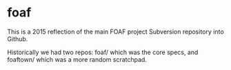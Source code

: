 # foaf

This is a 2015 reflection of the main FOAF project Subversion repository into Github.

Historically we had two repos: foaf/ which was the core specs, and foaftown/ which was a more random scratchpad.
